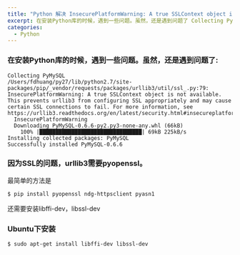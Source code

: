 ```yaml
---
title: "Python 解决 InsecurePlatformWarning: A true SSLContext object is not available."
excerpt: 在安装Python库的时候，遇到一些问题。虽然，还是遇到问题了 Collecting PyMySQL /Users/fdhuang/py27/lib/python2.7/site-packages/pip/_vendor/requests/packages/urllib3/util/ssl_.py:79 InsecurePlatformWarning A true SSLContext object is not
categories:
  - Python
---
```

### 在安装Python库的时候，遇到一些问题。虽然，还是遇到问题了:

``` code
Collecting PyMySQL
/Users/fdhuang/py27/lib/python2.7/site-packages/pip/_vendor/requests/packages/urllib3/util/ssl_.py:79: InsecurePlatformWarning: A true SSLContext object is not available. This prevents urllib3 from configuring SSL appropriately and may cause certain SSL connections to fail. For more information, see https://urllib3.readthedocs.org/en/latest/security.html#insecureplatformwarning.
  InsecurePlatformWarning
  Downloading PyMySQL-0.6.6-py2.py3-none-any.whl (66kB)
    100% |████████████████████████████████| 69kB 225kB/s
Installing collected packages: PyMySQL
Successfully installed PyMySQL-0.6.6
```
### 因为SSL的问题，urllib3需要pyopenssl。
最简单的方法是
``` bash
$ pip install pyopenssl ndg-httpsclient pyasn1
```
还需要安装libffi-dev，libssl-dev

### Ubuntu下安装

``` bash
$ sudo apt-get install libffi-dev libssl-dev
```
